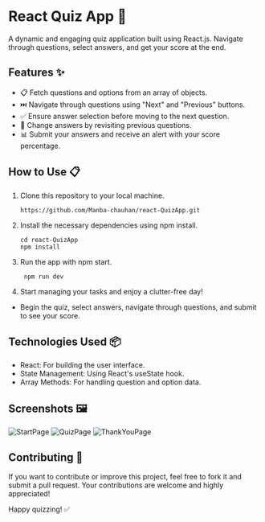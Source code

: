 # React Quiz App 📝
A dynamic and engaging quiz application built using React.js. Navigate through questions, select answers, and get your score at the end.

## Features ✨
- 📋 Fetch questions and options from an array of objects.
- ⏭️ Navigate through questions using "Next" and "Previous" buttons.
- ✅ Ensure answer selection before moving to the next question.
- 🔄 Change answers by revisiting previous questions.
- 📊 Submit your answers and receive an alert with your score percentage.
  
## How to Use 📋

1. Clone this repository to your local machine.<br>
    ```
    https://github.com/Manba-chauhan/react-QuizApp.git
   
1. Install the necessary dependencies using npm install. <br>
   ```
   cd react-QuizApp
   npm install
   
1. Run the app with npm start. <br>
   ```
    npm run dev
   
1. Start managing your tasks and enjoy a clutter-free day!

- Begin the quiz, select answers, navigate through questions, and submit to see your score.
  
## Technologies Used 📦

- React: For building the user interface.
- State Management: Using React's useState hook.
- Array Methods: For handling question and option data.

## Screenshots 🖼️
![StartPage](https://github.com/Manba-chauhan/react-QuizApp/assets/113258238/34a9913c-e004-427e-b694-35f022aaa8da)
![QuizPage](https://github.com/Manba-chauhan/react-QuizApp/assets/113258238/053d1a7e-d3a1-4954-91a5-bd78f2ddf0c6)
![ThankYouPage](https://github.com/Manba-chauhan/react-QuizApp/assets/113258238/9019e69f-83e6-403a-bf3b-374b46983e70)


## Contributing 🤝
If you want to contribute or improve this project, feel free to fork it and submit a pull request. Your contributions are welcome and highly appreciated!

Happy quizzing! ✅
